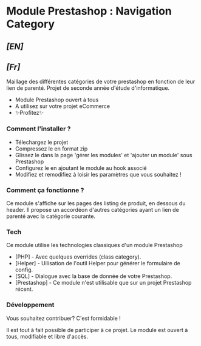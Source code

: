 # Module Prestashop : Navigation Category
## _[EN]_

## _[Fr]_
Maillage des différentes catégories de votre prestashop en fonction de leur lien de parenté. 
Projet de seconde année d'étude d'informatique.

- Module Prestashop ouvert à tous
- A utilisez sur votre projet eCommerce
- ✨Profitez✨    

### Comment l'installer ?

- Télechargez le projet
- Compressez le en format zip
- Glissez le dans la page 'gérer les modules' et 'ajouter un module' sous Prestashop
- Configurez le en ajoutant le module au hook associé
- Modifiez et remodifiez à loisir les paramètres que vous souhaitez !

### Comment ça fonctionne ?

Ce module s'affiche sur les pages des listing de produit, en dessous du header.
Il propose un accordéon d'autres catégories ayant un lien de parenté avec la catégorie courante. 


### Tech

Ce module utilise les technologies classiques d'un module Prestashop

- [PHP] - Avec quelques overrides (class category).
- [Helper] - Uilisation de l'outil Helper pour générer le formulaire de config.
- [SQL] - Dialogue avec la base de donnée de votre Prestashop.
- [Prestashop] - Ce module n'est utilisable que sur un projet Prestashop récent.

### Développement

Vous souhaitez contribuer? C'est formidable !

Il est tout à fait possible de participer à ce projet.
Le module est ouvert à tous, modifiable et libre d'accès.
